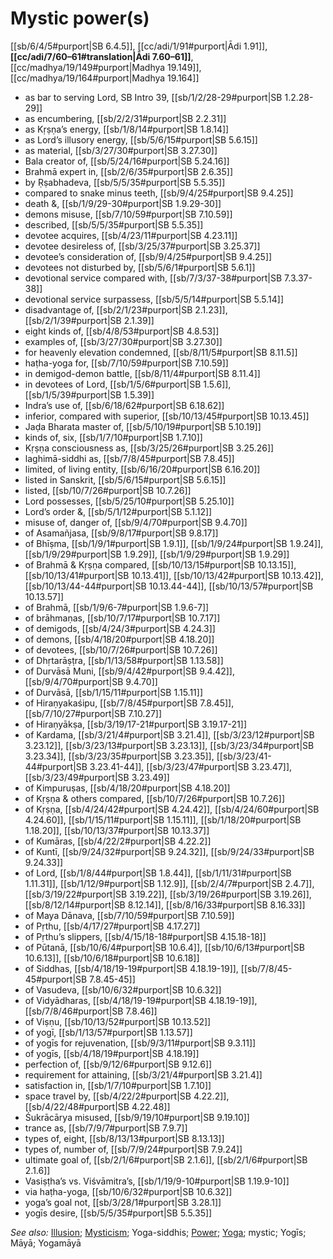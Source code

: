# Mystic power(s)

[[sb/6/4/5#purport|SB 6.4.5]], [[cc/adi/1/91#purport|Ādi 1.91]], **[[cc/adi/7/60–61#translation|Ādi 7.60–61]]**, [[cc/madhya/19/149#purport|Madhya 19.149]], [[cc/madhya/19/164#purport|Madhya 19.164]]

* as bar to serving Lord, SB Intro 39, [[sb/1/2/28-29#purport|SB 1.2.28-29]]
* as encumbering, [[sb/2/2/31#purport|SB 2.2.31]]
* as Kṛṣṇa’s energy, [[sb/1/8/14#purport|SB 1.8.14]]
* as Lord’s illusory energy, [[sb/5/6/15#purport|SB 5.6.15]]
* as material, [[sb/3/27/30#purport|SB 3.27.30]]
* Bala creator of, [[sb/5/24/16#purport|SB 5.24.16]]
* Brahmā expert in, [[sb/2/6/35#purport|SB 2.6.35]]
* by Ṛṣabhadeva, [[sb/5/5/35#purport|SB 5.5.35]]
* compared to snake minus teeth, [[sb/9/4/25#purport|SB 9.4.25]]
* death &, [[sb/1/9/29-30#purport|SB 1.9.29-30]]
* demons misuse, [[sb/7/10/59#purport|SB 7.10.59]]
* described, [[sb/5/5/35#purport|SB 5.5.35]]
* devotee acquires, [[sb/4/23/11#purport|SB 4.23.11]]
* devotee desireless of, [[sb/3/25/37#purport|SB 3.25.37]]
* devotee’s consideration of, [[sb/9/4/25#purport|SB 9.4.25]]
* devotees not disturbed by, [[sb/5/6/1#purport|SB 5.6.1]]
* devotional service compared with, [[sb/7/3/37-38#purport|SB 7.3.37-38]]
* devotional service surpassess, [[sb/5/5/14#purport|SB 5.5.14]]
* disadvantage of, [[sb/2/1/23#purport|SB 2.1.23]], [[sb/2/1/39#purport|SB 2.1.39]]
* eight kinds of, [[sb/4/8/53#purport|SB 4.8.53]]
* examples of, [[sb/3/27/30#purport|SB 3.27.30]]
* for heavenly elevation condemned, [[sb/8/11/5#purport|SB 8.11.5]]
* haṭha-yoga for, [[sb/7/10/59#purport|SB 7.10.59]]
* in demigod-demon battle, [[sb/8/11/4#purport|SB 8.11.4]]
* in devotees of Lord, [[sb/1/5/6#purport|SB 1.5.6]], [[sb/1/5/39#purport|SB 1.5.39]]
* Indra’s use of, [[sb/6/18/62#purport|SB 6.18.62]]
* inferior, compared with superior, [[sb/10/13/45#purport|SB 10.13.45]]
* Jaḍa Bharata master of, [[sb/5/10/19#purport|SB 5.10.19]]
* kinds of, six, [[sb/1/7/10#purport|SB 1.7.10]]
* Kṛṣṇa consciousness as, [[sb/3/25/26#purport|SB 3.25.26]]
* laghimā-siddhi as, [[sb/7/8/45#purport|SB 7.8.45]]
* limited, of living entity, [[sb/6/16/20#purport|SB 6.16.20]]
* listed in Sanskrit, [[sb/5/6/15#purport|SB 5.6.15]]
* listed, [[sb/10/7/26#purport|SB 10.7.26]]
* Lord possesses, [[sb/5/25/10#purport|SB 5.25.10]]
* Lord’s order &, [[sb/5/1/12#purport|SB 5.1.12]]
* misuse of, danger of, [[sb/9/4/70#purport|SB 9.4.70]]
* of Asamañjasa, [[sb/9/8/17#purport|SB 9.8.17]]
* of Bhīṣma, [[sb/1/9/1#purport|SB 1.9.1]], [[sb/1/9/24#purport|SB 1.9.24]], [[sb/1/9/29#purport|SB 1.9.29]], [[sb/1/9/29#purport|SB 1.9.29]]
* of Brahmā & Kṛṣṇa compared, [[sb/10/13/15#purport|SB 10.13.15]], [[sb/10/13/41#purport|SB 10.13.41]], [[sb/10/13/42#purport|SB 10.13.42]], [[sb/10/13/44-44#purport|SB 10.13.44-44]], [[sb/10/13/57#purport|SB 10.13.57]]
* of Brahmā, [[sb/1/9/6-7#purport|SB 1.9.6-7]]
* of brāhmaṇas, [[sb/10/7/17#purport|SB 10.7.17]]
* of demigods, [[sb/4/24/3#purport|SB 4.24.3]]
* of demons, [[sb/4/18/20#purport|SB 4.18.20]]
* of devotees, [[sb/10/7/26#purport|SB 10.7.26]]
* of Dhṛtarāṣṭra, [[sb/1/13/58#purport|SB 1.13.58]]
* of Durvāsā Muni, [[sb/9/4/42#purport|SB 9.4.42]], [[sb/9/4/70#purport|SB 9.4.70]]
* of Durvāsā, [[sb/1/15/11#purport|SB 1.15.11]]
* of Hiraṇyakaśipu, [[sb/7/8/45#purport|SB 7.8.45]], [[sb/7/10/27#purport|SB 7.10.27]]
* of Hiraṇyākṣa, [[sb/3/19/17-21#purport|SB 3.19.17-21]]
* of Kardama, [[sb/3/21/4#purport|SB 3.21.4]], [[sb/3/23/12#purport|SB 3.23.12]], [[sb/3/23/13#purport|SB 3.23.13]], [[sb/3/23/34#purport|SB 3.23.34]], [[sb/3/23/35#purport|SB 3.23.35]], [[sb/3/23/41-44#purport|SB 3.23.41-44]], [[sb/3/23/47#purport|SB 3.23.47]], [[sb/3/23/49#purport|SB 3.23.49]]
* of Kimpuruṣas, [[sb/4/18/20#purport|SB 4.18.20]]
* of Kṛṣṇa & others compared, [[sb/10/7/26#purport|SB 10.7.26]]
* of Kṛṣṇa, [[sb/4/24/42#purport|SB 4.24.42]], [[sb/4/24/60#purport|SB 4.24.60]], [[sb/1/15/11#purport|SB 1.15.11]], [[sb/1/18/20#purport|SB 1.18.20]], [[sb/10/13/37#purport|SB 10.13.37]]
* of Kumāras, [[sb/4/22/2#purport|SB 4.22.2]]
* of Kuntī, [[sb/9/24/32#purport|SB 9.24.32]], [[sb/9/24/33#purport|SB 9.24.33]]
* of Lord, [[sb/1/8/44#purport|SB 1.8.44]], [[sb/1/11/31#purport|SB 1.11.31]], [[sb/1/12/9#purport|SB 1.12.9]], [[sb/2/4/7#purport|SB 2.4.7]], [[sb/3/19/22#purport|SB 3.19.22]], [[sb/3/19/26#purport|SB 3.19.26]], [[sb/8/12/14#purport|SB 8.12.14]], [[sb/8/16/33#purport|SB 8.16.33]]
* of Maya Dānava, [[sb/7/10/59#purport|SB 7.10.59]]
* of Pṛthu, [[sb/4/17/27#purport|SB 4.17.27]]
* of Pṛthu’s slippers, [[sb/4/15/18-18#purport|SB 4.15.18-18]]
* of Pūtanā, [[sb/10/6/4#purport|SB 10.6.4]], [[sb/10/6/13#purport|SB 10.6.13]], [[sb/10/6/18#purport|SB 10.6.18]]
* of Siddhas, [[sb/4/18/19-19#purport|SB 4.18.19-19]], [[sb/7/8/45-45#purport|SB 7.8.45-45]]
* of Vasudeva, [[sb/10/6/32#purport|SB 10.6.32]]
* of Vidyādharas, [[sb/4/18/19-19#purport|SB 4.18.19-19]], [[sb/7/8/46#purport|SB 7.8.46]]
* of Viṣṇu, [[sb/10/13/52#purport|SB 10.13.52]]
* of yogī, [[sb/1/13/57#purport|SB 1.13.57]]
* of yogīs for rejuvenation, [[sb/9/3/11#purport|SB 9.3.11]]
* of yogīs, [[sb/4/18/19#purport|SB 4.18.19]]
* perfection of, [[sb/9/12/6#purport|SB 9.12.6]]
* requirement for attaining, [[sb/3/21/4#purport|SB 3.21.4]]
* satisfaction in, [[sb/1/7/10#purport|SB 1.7.10]]
* space travel by, [[sb/4/22/2#purport|SB 4.22.2]], [[sb/4/22/48#purport|SB 4.22.48]]
* Śukrācārya misused, [[sb/9/19/10#purport|SB 9.19.10]]
* trance as, [[sb/7/9/7#purport|SB 7.9.7]]
* types of, eight, [[sb/8/13/13#purport|SB 8.13.13]]
* types of, number of, [[sb/7/9/24#purport|SB 7.9.24]]
* ultimate goal of, [[sb/2/1/6#purport|SB 2.1.6]], [[sb/2/1/6#purport|SB 2.1.6]]
* Vasiṣṭha’s vs. Viśvāmitra’s, [[sb/1/19/9-10#purport|SB 1.19.9-10]]
* via haṭha-yoga, [[sb/10/6/32#purport|SB 10.6.32]]
* yoga’s goal not, [[sb/3/28/1#purport|SB 3.28.1]]
* yogīs desire, [[sb/5/5/35#purport|SB 5.5.35]]

*See also:* [Illusion](entries/illusion.md); [Mysticism](entries/mysticism.md); Yoga-siddhis; [Power](entries/power.md); [Yoga](entries/yoga.md); mystic; Yogīs; Māyā; Yogamāyā
